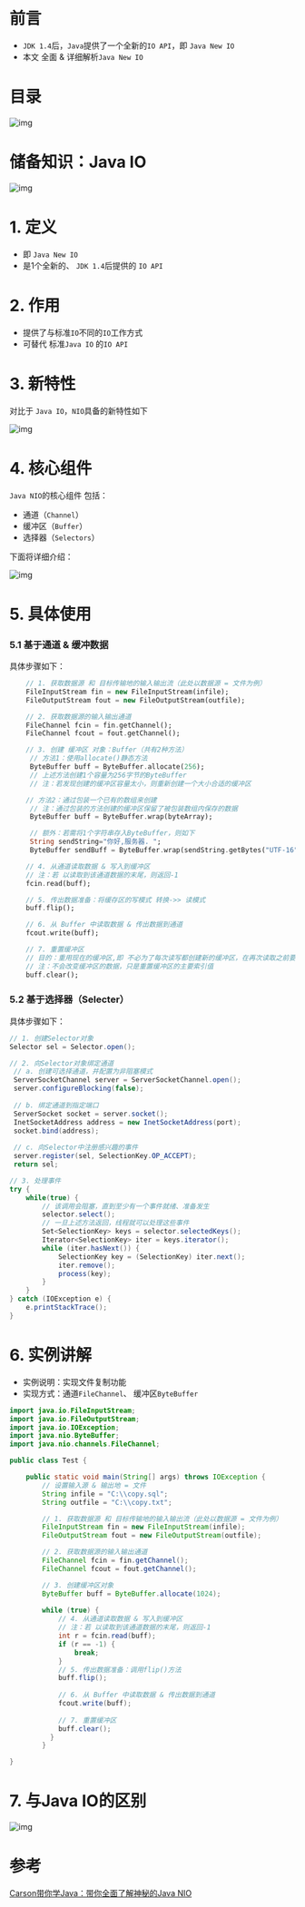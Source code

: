 # 前言

- `JDK 1.4`后，`Java`提供了一个全新的`IO API`，即 `Java New IO`
- 本文 全面 & 详细解析`Java New IO`

# 目录

![img](https:////upload-images.jianshu.io/upload_images/944365-ab6030fbfd826e0e.png?imageMogr2/auto-orient/strip|imageView2/2/w/496/format/webp)

# 储备知识：Java IO

![img](https:////upload-images.jianshu.io/upload_images/944365-3a31f3fd3df13c18.jpg?imageMogr2/auto-orient/strip|imageView2/2/w/1032/format/webp)

# 1. 定义

- 即 `Java New IO`
- 是1个全新的、 `JDK 1.4`后提供的 `IO API`

# 2. 作用

- 提供了与标准`IO`不同的`IO`工作方式
- 可替代 标准`Java IO` 的`IO API`

# 3. 新特性

对比于 `Java IO`，`NIO`具备的新特性如下

![img](https:////upload-images.jianshu.io/upload_images/944365-d482f9f75e9383f7.png?imageMogr2/auto-orient/strip|imageView2/2/w/644/format/webp)

# 4. 核心组件

`Java NIO`的核心组件 包括：

- 通道（`Channel`）
- 缓冲区（`Buffer`）
- 选择器（`Selectors`）

下面将详细介绍：

![img](https:////upload-images.jianshu.io/upload_images/944365-93cd55b2ed7cd37c.png?imageMogr2/auto-orient/strip|imageView2/2/w/1120/format/webp)

# 5.  具体使用

### 5.1 基于通道 & 缓冲数据

具体步骤如下：

```dart
    // 1. 获取数据源 和 目标传输地的输入输出流（此处以数据源 = 文件为例）
    FileInputStream fin = new FileInputStream(infile);
    FileOutputStream fout = new FileOutputStream(outfile);

    // 2. 获取数据源的输入输出通道
    FileChannel fcin = fin.getChannel();
    FileChannel fcout = fout.getChannel();

    // 3. 创建 缓冲区 对象：Buffer（共有2种方法）
     // 方法1：使用allocate()静态方法
     ByteBuffer buff = ByteBuffer.allocate(256);
     // 上述方法创建1个容量为256字节的ByteBuffer
     // 注：若发现创建的缓冲区容量太小，则重新创建一个大小合适的缓冲区

    // 方法2：通过包装一个已有的数组来创建
     // 注：通过包装的方法创建的缓冲区保留了被包装数组内保存的数据
     ByteBuffer buff = ByteBuffer.wrap(byteArray);

     // 额外：若需将1个字符串存入ByteBuffer，则如下
     String sendString="你好,服务器. ";
     ByteBuffer sendBuff = ByteBuffer.wrap(sendString.getBytes("UTF-16"));

    // 4. 从通道读取数据 & 写入到缓冲区
    // 注：若 以读取到该通道数据的末尾，则返回-1
    fcin.read(buff);

    // 5. 传出数据准备：将缓存区的写模式 转换->> 读模式
    buff.flip();

    // 6. 从 Buffer 中读取数据 & 传出数据到通道
    fcout.write(buff);

    // 7. 重置缓冲区
    // 目的：重用现在的缓冲区,即 不必为了每次读写都创建新的缓冲区，在再次读取之前要重置缓冲区
    // 注：不会改变缓冲区的数据，只是重置缓冲区的主要索引值
    buff.clear();
```

### 5.2 基于选择器（Selecter）

具体步骤如下：

```csharp
// 1. 创建Selector对象
Selector sel = Selector.open();

// 2. 向Selector对象绑定通道   
 // a. 创建可选择通道，并配置为非阻塞模式   
 ServerSocketChannel server = ServerSocketChannel.open();   
 server.configureBlocking(false);
 
 // b. 绑定通道到指定端口
 ServerSocket socket = server.socket();   
 InetSocketAddress address = new InetSocketAddress(port);   
 socket.bind(address);   
 
 // c. 向Selector中注册感兴趣的事件   
 server.register(sel, SelectionKey.OP_ACCEPT);    
 return sel;

// 3. 处理事件
try {    
    while(true) { 
        // 该调用会阻塞，直到至少有一个事件就绪、准备发生 
        selector.select(); 
        // 一旦上述方法返回，线程就可以处理这些事件
        Set<SelectionKey> keys = selector.selectedKeys(); 
        Iterator<SelectionKey> iter = keys.iterator(); 
        while (iter.hasNext()) { 
            SelectionKey key = (SelectionKey) iter.next(); 
            iter.remove(); 
            process(key); 
        }    
    }    
} catch (IOException e) {    
    e.printStackTrace();   
}
```

# 6. 实例讲解

- 实例说明：实现文件复制功能
- 实现方式：通道`FileChannel`、 缓冲区`ByteBuffer`

```java
import java.io.FileInputStream;
import java.io.FileOutputStream;
import java.io.IOException;
import java.nio.ByteBuffer;
import java.nio.channels.FileChannel;

public class Test {

    public static void main(String[] args) throws IOException {
        // 设置输入源 & 输出地 = 文件
        String infile = "C:\\copy.sql";
        String outfile = "C:\\copy.txt";

        // 1. 获取数据源 和 目标传输地的输入输出流（此处以数据源 = 文件为例）
        FileInputStream fin = new FileInputStream(infile);
        FileOutputStream fout = new FileOutputStream(outfile);

        // 2. 获取数据源的输入输出通道
        FileChannel fcin = fin.getChannel();
        FileChannel fcout = fout.getChannel();

        // 3. 创建缓冲区对象
        ByteBuffer buff = ByteBuffer.allocate(1024);
        
        while (true) {
            // 4. 从通道读取数据 & 写入到缓冲区
            // 注：若 以读取到该通道数据的末尾，则返回-1  
            int r = fcin.read(buff);
            if (r == -1) {
                break;
            }
            // 5. 传出数据准备：调用flip()方法  
            buff.flip();
            
            // 6. 从 Buffer 中读取数据 & 传出数据到通道
            fcout.write(buff);
            
            // 7. 重置缓冲区
            buff.clear();
          }
        }

}
```

# 7. 与Java IO的区别

![img](https:////upload-images.jianshu.io/upload_images/944365-a155ef4609137f75.png?imageMogr2/auto-orient/strip|imageView2/2/w/1180/format/webp)



# 参考

[Carson带你学Java：带你全面了解神秘的Java NIO](https://www.jianshu.com/p/d30893c4d6bb)